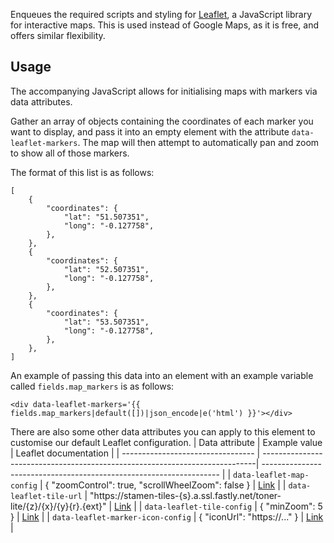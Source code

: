 Enqueues the required scripts and styling for [Leaflet](https://leafletjs.com/), a JavaScript library for interactive maps. This is used instead of Google Maps, as it is free, and offers similar flexibility.

## Usage
The accompanying JavaScript allows for initialising maps with markers via data attributes.

Gather an array of objects containing the coordinates of each marker you want to display, and pass it into an empty element with the attribute `data-leaflet-markers`. The map will then attempt to automatically pan and zoom to show all of those markers.

The format of this list is as follows:
```
[
	{
		"coordinates": {
			"lat": "51.507351", 
			"long": "-0.127758",
		},
	},
	{
		"coordinates": {
			"lat": "52.507351", 
			"long": "-0.127758",
		},
	},
	{
		"coordinates": {
			"lat": "53.507351", 
			"long": "-0.127758",
		},
	},
]
```

An example of passing this data into an element with an example variable called `fields.map_markers` is as follows:
```
<div data-leaflet-markers='{{ fields.map_markers|default([])|json_encode|e('html') }}'></div>
```

There are also some other data attributes you can apply to this element to customise our default Leaflet configuration.
| Data attribute                    | Example value                                                               | Leaflet documentation                                               |
| --------------------------------- | ----------------------------------------------------------------------------| ------------------------------------------------------------------- |
| `data-leaflet-map-config`         | { "zoomControl": true, "scrollWheelZoom": false }                               | [Link](https://leafletjs.com/reference-1.7.1.html#map-option)       |
| `data-leaflet-tile-url`           | "https://stamen-tiles-{s}.a.ssl.fastly.net/toner-lite/{z}/{x}/{y}{r}.{ext}" | [Link](https://leafletjs.com/reference-1.7.1.html#tilelayer)        |
| `data-leaflet-tile-config`        | { "minZoom": 5 }                                                              | [Link](https://leafletjs.com/reference-1.7.1.html#tilelayer-option) |
| `data-leaflet-marker-icon-config` | { "iconUrl": "https://..." }                                                  | [Link](https://leafletjs.com/reference-1.7.1.html#tilelayer-option) |

